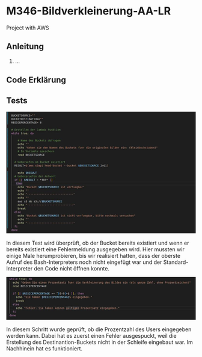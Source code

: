 # M346-Bildverkleinerung-AA-LR
Project with AWS
## Anleitung
1. ...
## Code Erklärung
## Tests
![21.12.2023 Aaron Alvarado](Test1.jpg "Test 1")


In diesem Test wird überprüft, ob der Bucket bereits existiert und wenn er bereits existiert eine Fehlermeldung ausgegeben wird. Hier mussten wir einige Male herumprobieren, bis wir realisiert hatten, dass der oberste Aufruf des Bash-Interpreters noch nicht eingefügt war und der Standard-Interpreter den Code nicht öffnen konnte.

![21.12.2023 Aaron Alvarado](Test2.jpg "Test 2")

In diesem Schritt wurde geprüft, ob die Prozentzahl des Users eingegeben werden kann. Dabei hat es zuerst einen Fehler ausgespuckt, weil die Erstellung des Destinantion-Buckets nicht in der Schleife eingebaut war. Im Nachhinein hat es funktioniert. 
